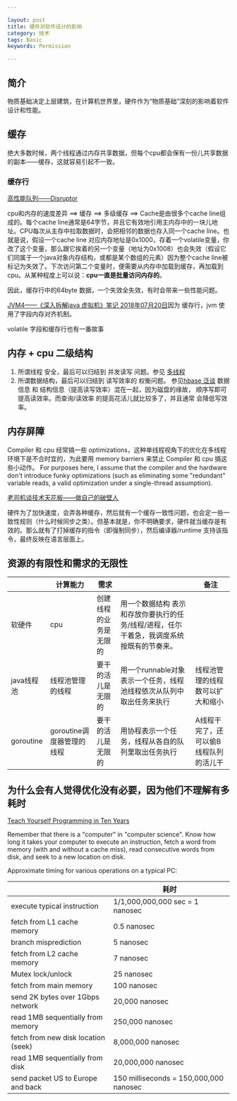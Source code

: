 ```yaml
---

layout: post
title: 硬件对软件设计的影响
category: 技术
tags: Basic
keywords: Permission

---
```


## 简介

物质基础决定上层建筑，在计算机世界里，硬件作为“物质基础”深刻的影响着软件设计和性能。

## 缓存

绝大多数时候，两个线程通过内存共享数据，但每个cpu都会保有一份儿共享数据的副本——缓存，这就容易引起不一致。

### 缓存行

[高性能队列——Disruptor](https://tech.meituan.com/disruptor.html)

cpu和内存的速度差异 ==> 缓存 ==> 多级缓存 ==> Cache是由很多个cache line组成的。每个cache line通常是64字节，并且它有效地引用主内存中的一块儿地址。CPU每次从主存中拉取数据时，会把相邻的数据也存入同一个cache line。也就是说，假设一个cache line 对应内存地址是0x1000，存着一个volatile变量，你改了这个变量，那么跟它挨着的另一个变量（地址为0x1008）也会失效（假设它们同属于一个java对象内存结构，或都是某个数组的元素）因为整个cache line被标记为失效了。下次访问第二个变量时，便需要从内存中加载到缓存，再加载到cpu。从某种程度上可以说：**cpu一直是批量访问内存的**。

因此，缓存行中的64byte 数据，一个失效全失效，有时会带来一些性能问题。

[JVM4——《深入拆解java 虚拟机》笔记
2018年07月20日](http://qiankunli.github.io/2018/07/20/jvm_note.html)因为 缓存行，jvm 使用了字段内存对齐机制。

volatile 字段和缓存行也有一番故事

## 内存 + cpu 二级结构

1. 所谓线程 安全，最后可以归结到 并发读写 问题。参见 [多线程](http://qiankunli.github.io/2014/10/09/Threads.html)
2. 所谓数据结构，最后可以归结到 读写效率的 权衡问题。 参见[hbase 泛谈](http://qiankunli.github.io/2018/04/08/hbase.html) 数据信息 和 结构信息（提高读写效率）混在一起，因为磁盘的缘故， 顺序写即可提高读效率。而查询/读效率 的提高花活儿就比较多了，并且通常 会降低写效率。 

## 内存屏障

Compiler 和 cpu 经常搞一些 optimizations，这种单线程视角下的优化在多线程环境下是不合时宜的，为此要用 memory barriers 来禁止 Compiler 和 cpu 搞这些小动作。 For purposes here, I assume that the compiler and the hardware don't introduce funky optimizations (such as eliminating some "redundant" variable reads, a valid optimization under a single-thread assumption).

[老司机谈技术天花板——做自己的破壁人](https://mp.weixin.qq.com/s?__biz=MzA4MDc5OTg5MA==&mid=2650585155&idx=3&sn=30392c82e2003ca54e248b6a7abbee88&mpshare=1&scene=1&srcid=0331lAZn3kCrRoyxDwVkfS7P#rd)

硬件为了加快速度，会弄各种缓存，然后就有一个缓存一致性问题，也会定一些一致性规则（什么时候同步之类）。但基本就是，你不明确要求，硬件就当缓存是有效的。那么就有了打掉缓存的指令（即强制同步），然后编译器/runtime 支持该指令，最终反映在语言层面上。

## 资源的有限性和需求的无限性


||计算能力|需求||备注|
|---|---|---|---|---|
|软硬件|cpu|创建线程的业务是无限的|用一个数据结构 表示和存放你要执行的任务/线程/进程，任尓干着急，我调度系统按既有的节奏来。|
|java线程池|线程池管理的线程|要干的活儿是无限的|用一个runnable对象表示一个任务，线程池线程依次从队列中取出任务来执行|线程池管理的线程数可以扩大和缩小|
|goroutine|goroutine调度器管理的线程|要干的活儿是无限的|用协程表示一个任务，线程从各自的队列里取出任务执行|A线程干完了，还可以偷B线程队列的活儿干|


## 为什么会有人觉得优化没有必要，因为他们不理解有多耗时


[Teach Yourself Programming in Ten Years](http://norvig.com/21-days.html)

Remember that there is a "computer" in "computer science". Know how long it takes your computer to execute an instruction, fetch a word from memory (with and without a cache miss), read consecutive words from disk, and seek to a new location on disk.


Approximate timing for various operations on a typical PC:

||耗时|
|---|---|
|execute typical instruction|	1/1,000,000,000 sec = 1 nanosec|
|fetch from L1 cache memory|	0.5 nanosec|
|branch misprediction|	5 nanosec|
|fetch from L2 cache memory|	7 nanosec|
|Mutex lock/unlock|	25 nanosec|
|fetch from main memory|	100 nanosec|
|send 2K bytes over 1Gbps network	|20,000 nanosec|
|read 1MB sequentially from memory|	250,000 nanosec|
|fetch from new disk location (seek)|	8,000,000 nanosec|
|read 1MB sequentially from disk	|20,000,000 nanosec|
|send packet US to Europe and back	|150 milliseconds = 150,000,000 nanosec|

